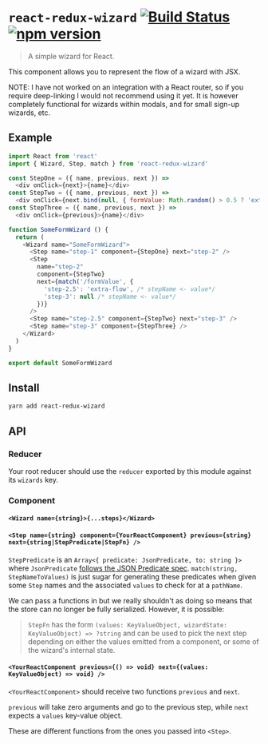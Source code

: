 # `react-redux-wizard` [![Build Status](https://travis-ci.org/sebinsua/react-redux-wizard.png)](https://travis-ci.org/sebinsua/react-redux-wizard) [![npm version](https://badge.fury.io/js/react-redux-wizard.svg)](https://npmjs.org/package/react-redux-wizard)
> A simple wizard for React.

This component allows you to represent the flow of a wizard with JSX.

NOTE: I have not worked on an integration with a React router, so if you require deep-linking I would not recommend using it yet. It is however completely functional for wizards within modals, and for small sign-up wizards, etc.

## Example

```js
import React from 'react'
import { Wizard, Step, match } from 'react-redux-wizard'

const StepOne = ({ name, previous, next }) =>
  <div onClick={next}>{name}</div>
const StepTwo = ({ name, previous, next }) =>
  <div onClick={next.bind(null, { formValue: Math.random() > 0.5 ? 'extra-flow' : null })}>{name}</div>
const StepThree = ({ name, previous, next }) =>
  <div onClick={previous}>{name}</div>

function SomeFormWizard () {
  return (
    <Wizard name="SomeFormWizard">
      <Step name="step-1" component={StepOne} next="step-2" />
      <Step
        name="step-2"
        component={StepTwo}
        next={match('/formValue', {
          'step-2.5': 'extra-flow', /* stepName <- value*/
          'step-3': null /* stepName <- value*/
        })}
      />
      <Step name="step-2.5" component={StepTwo} next="step-3" />
      <Step name="step-3" component={StepThree} />
    </Wizard>
  )
}

export default SomeFormWizard
```

## Install

```sh
yarn add react-redux-wizard
```

## API

### Reducer

Your root reducer should use the `reducer` exported by this module against its `wizards` key.

### Component

#### `<Wizard name={string}>{...steps}</Wizard>`

#### `<Step name={string} component={YourReactComponent} previous={string} next={string|StepPredicate|StepFn} />`

`StepPredicate` is an `Array<{ predicate: JsonPredicate, to: string }>` where `JsonPredicate` [follows the JSON Predicate spec](https://github.com/MalcolmDwyer/json-predicate). `match(string, StepNameToValues)` is just sugar for generating these predicates when given some `Step` names and the associated `values` to check for at a `pathName`.

We can pass a functions in but we really shouldn't as doing so means that the store can no longer be fully serialized. However, it is possible:

> `StepFn` has the form `(values: KeyValueObject, wizardState: KeyValueObject) => ?string`
and can be used to pick the next step depending on either the values emitted from a component,
or some of the wizard's internal state.

#### `<YourReactComponent previous={() => void} next={(values: KeyValueObject) => void} />`

`<YourReactComponent>` should receive two functions `previous` and `next`.

`previous` will take zero arguments and go to the previous step,
while `next` expects a `values` key-value object.

These are different functions from the ones you passed into `<Step>`.
